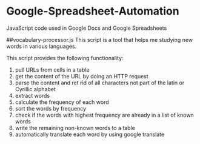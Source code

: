 # Google-Spreadsheet-Automation
JavaScript code used in Google Docs and Google Spreadsheets

##vocabulary-processor.js
This script is a tool that helps me studying new words in various languages. 

This script provides the following functionality: 
1. pull URLs from cells in a table
2. get the content of the URL by doing an HTTP request
3. parse the content and ret rid of all characters not part of the latin or Cyrillic alphabet
4. extract words 
5. calculate the frequency of each word
6. sort the words by frequency
7. check if the words with highest frequency are already in a list of known words
8. write the remaining non-known words to a table
9. automatically translate each word by using google translate

